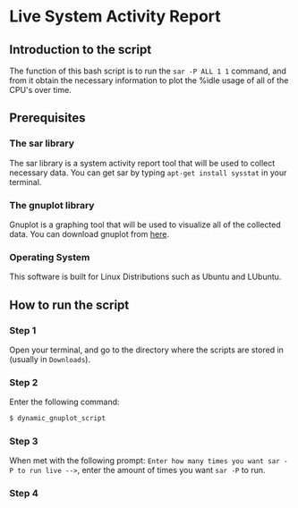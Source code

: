 # Live System Activity Report

## Introduction to the script

The function of this bash script is to run the `sar -P ALL 1 1` command, and from it obtain the necessary information to plot the %idle usage of all of the CPU's over time.

## Prerequisites

### The sar library

The sar library is a system activity report tool that will be used to collect necessary data.
You can get sar by typing `apt-get install sysstat` in your terminal.

### The gnuplot library

Gnuplot is a graphing tool that will be used to visualize all of the collected data.
You can download gnuplot from [here](https://sourceforge.net/projects/gnuplot/files/gnuplot/).

### Operating System

This software is built for Linux Distributions such as Ubuntu and LUbuntu.

## How to run the script

### Step 1

Open your terminal, and go to the directory where the scripts are stored in (usually in `Downloads`).

### Step 2

Enter the following command:

```bash
$ dynamic_gnuplot_script
```

### Step 3

When met with the following prompt: `Enter how many times you want sar -P to run live -->`, enter the amount of times you want `sar -P` to run. 

### Step 4


####

